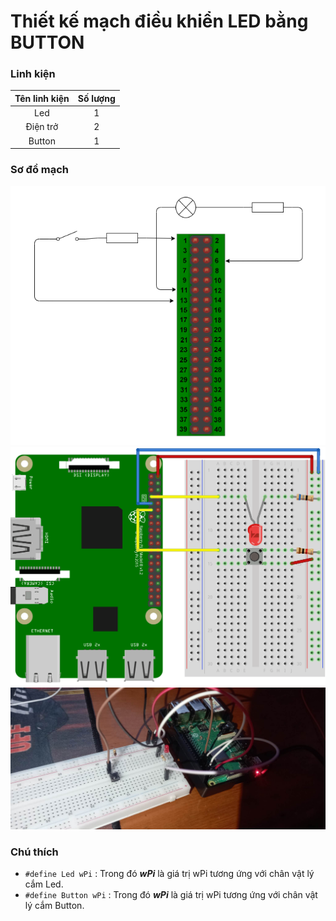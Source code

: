 # Thiết kế mạch điều khiển LED bằng BUTTON
### Linh kiện
Tên linh kiện | Số lượng
:---: | :---:
Led | 1
Điện trở | 2
Button | 1
### Sơ đồ mạch
![Sơ đồ](./So_do.png)
![Demo](./demo.png)
![Demo lắp mạch](./Demo2.jpg)
### Chú thích
- `#define Led wPi` : Trong đó ***wPi*** là giá trị wPi tương ứng với chân vật lý cắm Led.
- `#define Button wPi` : Trong đó ***wPi*** là giá trị wPi tương ứng với chân vật lý cắm Button.